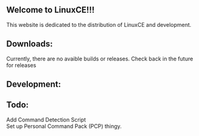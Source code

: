 ## Welcome to LinuxCE!!!
  
This website is dedicated to the distribution of LinuxCE and development.

## Downloads:
  
Currently, there are no avaible builds or releases. Check back in the future for releases

## Development:
  
## Todo:
Add Command Detection Script  
Set up Personal Command Pack (PCP) thingy.
